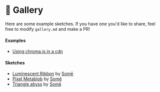 # 🎨 Gallery

Here are some example sketches. If you have one you'd like to share, feel free to modify `gallery.md` and make a PR! 
#### Examples
- [Using chroma.js in a cdn](http://p5cljs-editor.onrender.com/?sketch=bVHBbsIwDL3zFU%2FskjJRiqbtMmmXfcKOFZrS1nSFNKmctIi%2FnxNgHRKWUrn2e%2FbLyzueDh61sxNxkMTI30S1R3CQVDPrs8dCNbQXlHHsodYfiVQuK6Pr4xLLYeTBkCRnMsadJGFq5Hvp7xa4C3Xwm%2FqHXa9zX2tDWZYt0gILT2EcykhIICYd6FPbSXu8FUU82bVn3VdgdxTyjduwPv1RK1ncshttgwul18OEJETtbdndNClDAeUAtUGH16LIE3qOkG4bJ%2FadMZ2%2F76YJKwir2D7oPGN4UO1dg63I%2Fl9k3XSjOLuSddjmhRBvl52jZLSodlD5%2BpvbCur6HiHLZouj1L1IRQLPA5KfHdeG8CJOxnNZGt1PANa2peiBVH4B&cdn=LcfBDYAgDAXQiexPiCe3qUUDDaWGYuL4Xji%2BMucTByC5a5A0f%2FPdeFwkbmDlD62eASnDjTcNJNopLZPVTho%2F)
#### Sketches 
- [Luminescent Ribbon](http://p5cljs-editor.onrender.com/?sketch=pVTdbts2FL73U5x2GGA3tS1rddAlQ7Asy7IAaTckLnYhGAMtnVhsZFIj6cR6pL1Gn6wfKclW7AC9qGya8uF3%2Fr5zDk%2B%2F%2FB9HcUx3esV0keve6SyXlp60eSDshUxZWc5orTI25HImx2ZlSd%2BHPx%2BuZy1mRNQ7%2FUMbEpTqsnpLlpl%2ByZ0r7cl4rEtg9NqkPNJmOW507BgGzka90%2FNPsz%2F%2Fuj3phnE9u7k8oZv1Siq2QDu6lYuFVjSkK1ZrYSqK31Id%2FHqxktZKrXq9fsb3Cr7duqRk3iPqf7bj1LBwfCHUo7B0HEVhQf7P5W9XN4MGpPSdM%2FqBB4PaCpVawmtfOL2iJKJojpNwsBAqa%2BVb4ez8Ex2P4vc%2FTd5Pp40JRSvhhs4IZeHk9a12CMOSUPTxd39k5Ib6j5x6OrHZwWvAEhyEwEVZFhVgpT9zYBYHbXCKJCqy4czbLYU0llikOXHBK8%2BVVKEORQFN8ELCB%2BAdN2oEfgqGICMDroxHNG5CDF41BLFNgJI%2BtiVTP9VrePCIwSBsnoMmqlIU7BxT4uB%2FQSll3grsDM%2FOKA2v4YHdkt54GD5zX4LuwRFl%2ByJgPcPNOtD4IFw%2BTrU9VFscGhcvGI%2BnU2oW0tnmkxnxtOujQESBGlL%2Fje%2BfJ5m5nIbRaDpoJDnLZe5q0UFjNf8XIn1YGpCYURRkoMwzUVu4N2LFF4HiaBRFaKU2VBe%2FCJnsEOim4VnjU1qm459B77u4DS6EG8Kqn2oP%2Fi4OGs9z6eAzafY0JpijGMvVPlCZDnwfPAXQr%2F4RooImugc68RQvuwwmtVJbT%2B8zwPA1NJx4nSPadJPoalj0%2FYsaVdcHeHzRh%2F%2FdM96Fdo3XUFht2ts%2BifJVfTH8gAFRn%2BlHShJkU03mlMBjFc%2F9mASwYdxPr5r7JdlQhXauT3x38FKqu1yU7Gswu70%2B%2F3h1c%2FnvHd7%2BbvQzbfk%2FSiwvw6z325n%2B1ftvImrbKpGHccxxPwbV3RjgSWEJuUqfXmirUKi4w0ZAge52yNPnBp4%2FCUYAdsJqQ%2Fou3GQUUbO%2BYQ939WiCFc%2B3ZGyvUz8%2BsiiQxy4vT%2FsjG8cb33%2FV3kmAh0E9RHs%2B%2FW3RyllloXSQfQU%3D) by [Somē](https://github.com/somecho) 
- [Pixel Metablob](http://p5cljs-editor.onrender.com/?sketch=nVfbcts2EH3XV2zdF1JiKN4kW1HTm5ukmUmmmcZpm2TSDC1CFlzxUhKSKGfyQf2NflnPAiRF2W46U3lMENizZxeLxQKc%2F%2F1X4AUBvcpTQeerfDC%2FWMmKdnn5B6Fdy4XIKpHQJktESWolSIkyrShf6s6LZxctxiUazJ%2FkJcW0yIu9Q5UQ9NVKqaJ6OB7nBTD5plwINy%2Bvxo1ONQbB1%2B5g%2Ft3rix9%2F%2Bvlh341nF88fP6QXQsWX6%2FySHtBTkW3ick9%2B6JDxeXOZyqqSeTYYWIlY0krE7OXJgOhLueSRp88%2FPH6FblGKhWQkreTVqqDlOo%2FVnHEiS%2BTyxG4YslxWAgRbsYiowEw3Sli6U9sfS6E2ZUZpnliWVQ%2FDyPXskY%2FHsIZHZzO8zT8NNHWna3oHZfTz0vocBXNoiyrer%2FPyWbZ99WepjBNlx%2BO7p7PgLApmfuR5%2FmSG%2BHju2SQ8DaPTwJtNQj%2BiIZWdP8dkZuz%2FsBnXrso4iRqWa4f0mCzsjwjoIs8qZUbyTFT0SL9bmKMDM%2B3jAc%2BZ428C7VT8Xrj1%2FgYKJka0LOOFIp54aF3bsC81gN9OoW0GbuAquIz6Dsq%2BO8FQkisrvqwso%2BFoV%2FQrAzun1qKqLlZxZhVmDpbH8deY1hfTjsjS6sPA9YxBNl%2B5u92OwU0Ui%2FkAATJRqXQmmVXbHgcmIDo3HgQWwuyHZ%2F5sOvV8P5h4vjfxIodoPCaL51Hxak1sexx4RE8j0Nz%2F89zQm3n%2BdDaLwtNoFp1GE9%2Bea5qGgt22xxGwT5jGLBl10d5ijhy0rUPn7h4%2Fmw7rU3vsLxgIKgYnGVfjd0BJvQq8XKgcv0GjUqKwoOzub3YOt4B3rAx687aPutkZ1B4B1ygJDQBAhnak233T3jRyMOs151XBeDtKI1Z787bRw8u%2BEQEPWavACEgaUafVst%2FG6nEz1xBmF%2Bs4hesS%2BYzE0ZndC5oM%2BhBO%2BPth%2FhEMCXYvrGYY1gGe%2BJgTC4fNChwwbNFgAmA4V%2B9i2HGDCYEJ78VELYbNjAhF6ggkIeYKhhxoqh4Gm2LAmdLWvs%2B8SHdn89K42M7cIN246WXTNU%2F4v5nIOt4TIAaT3szSd5FQMtDPkJ86pHZfQbvQU7jRCvwM%2BXm%2FAidhq4BzDgr8DPl5vwJnYauAOg8Ffob8NAqHbCh6BXMczBB6jRlHiLN5Q%2B3TGWLToX5y1E1NvoYQUSh6xZUD2QiN%2Bb6QU6YT8jT6Qs6VTshB6Qs5STohh7gnzPIyhfjuCWZx7Sg8p%2FBQlPW77xR%2B%2Bx44cKjthE4RtsUY%2BfdIk7o6ATGltq%2F3NWbR9vUWheNtX9dn%2BIr%2BsTfaRuQUURf9kFKOYxrXOAemyH598jCu9py6dbj2nbp1uA6cOrDR4eVoWAJKOeBHLIFhCZ06bDUjp47sfuL2WIwbvOdSXVINIeaMR%2B%2B44ZTAmKUJU2%2BYYum1y3oAQeNqyrym66PrH7qINeoFAnz7TDH1PfWHKTTMIWU0cO1C9egIcEyhUOCY0H%2FzT90dalvh0FHl4TYWK1XKS96sOsrxy7ySCnex%2BWCTySWnShqriDYvy%2FxaLFjyIoYGlvpY%2FiJPxPoXKXateJvLBDKZWThhTVbm3eHemdHbBoG9Wn9oh4C5Yw2hvG0BQyDEqX6CMJnJLY8n17svhlTEa6G6O58yq0Fx01427aJpE%2FjcrGSMoF%2FC2CKvLJq6wVnonw2txVCNEs7OT10cdH6VosrXm%2BMANiZlKu5GJaDNFhO2MP8nZXx1juM%2BwbGH1MRVCbe6js6mca%2FHW6u5y8gbwadscOaCnQmvmFDfzyxw4yYEBBzVMhhvLxV9maFimQeWxl%2BuEfAZKOS%2BN8E4vh%2FaO7M%2B2Odov8KVn19GI0youV6ztHfHsmpHObPZzMU9ejqdorH1DY09H2KercVif0vvSIdA8i%2BK5S09NYqCKHBDVACnHvr4uRO8TPBzJzPN4SG8WFg080HJBQhz7PgSWak4W3Bc1yK7UiuLLERupDdcUTvFXnOUiBzHDP%2BsT98cFB9SMmw7%2BuJpsitfGw1zpUgcz3V8FywQmJ2BktZ124wlK0E6oGChyChtmKejGTE4AUmE%2F4l9NDTtD%2FH1xnNPGXlAoRcwEhdYYxFB4JU0xk2O4B0XVR4ZP8KVRW9Tk6Yo1u1ehtjM4rATc44BNmOs8pQyuW7HM3x3qk1B796jsFnX1biQtVj%2FgK9NqfDtyOWORxeliJU4j7NtXNHU8%2FQ%2Fxn99%2FP3T5xqEnSDUF2yig79a6U2PAresTOVsTCZlvDtYrAzs24oRv1%2BDwQXV62arflvRyWGXnZC1WF8%2F%2BBqod1DdyUSt2I%2BVwHeqeq%2BN3EvB%2B%2BaEkdiGqTjPN5lq54ZvXXw3YT1NDra0WNejQWMCo3ft2vY%2F) by [Somē](https://github.com/somecho)
- [Triangle abyss](https://p5cljs-editor.onrender.com/?sketch=dVPRTttAEHzPV4xaUdlAYmMUhEiFhChtkUBIJDwhHi7xJr7i%2BNy7c8Cf1N%2Fol3XvHCcO0JOi2N6d2dndudHfP0mcJBirJeEyU73RJJMGL0o%2Fg%2F9zOaPCUIqqSEnDZgRLemmg5v7l9nrS5gyA3ui70hCYqbI%2BhCHC18za0pxFkSo5R1V6RgOlF9EaYyImOB%2F0RhcPk59392ddGdeTm6szTLQUxSInXExrY9DHDyoqoWscHaIRXk2X0hipil4vSGmOycUDTgbJ6fHR6XAYNh8LlCqvF5wDfLonW%2BnCsM5cGus6Sb5hRdqyJt%2BYgKZFlQvdogafGPf4ihpapLIyKKpl38iU078wYG7I9l1EFOaJM4OcLB6NpRJB5PVs8kMON6eBIZhL7UV0SULHwjz983MEmvunjxgQLEWJz8E%2B9uCKhe9DBxxqqD8IepWrV1cGwa2wWTRTBnshmLHpkx8P8NqFds%2Bq7kCNLN5D63Ddyc5xNVf1U%2BhOu55Ui5f%2BetpwS6rYHJjSQhbjTJQUUZH6B1jlk737dtbjXvz0f5loC3Tag1QZ%2Bs11PWA9W1GWeQ3OdZsnVuTbdOBNKX6%2BvLkbX21l8iCrEo9tmZkmYelSFCthcBLH7teyFGpstXqm3R632KmYPS%2B04nuFBuPX4dZsNV%2B8YRxvJscu2Uc8iOM4GXrsUuZs3Xa4bXuy6xVHshl%2Bw22bVa%2FZhm%2FWaptt%2FifautXt2zcnDblM6XUlIZjc1n7%2F7Pc3YO0%2BB%2F2NLsgQR7spLG3fzftFpjbz9XfCrM2HM5KLzPr41lhO0Jwn4nKSIU8oYlmbGXS0ePWtyfxtxnF7PXbKBV07ep%2BG%2FwA%3D) by [Somē](https://github.com/somecho)

